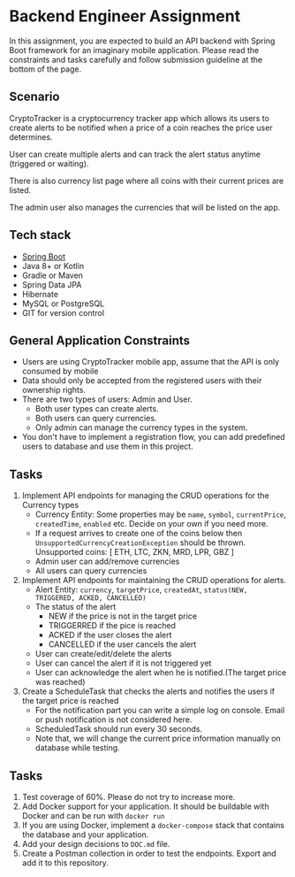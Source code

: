 # Backend Engineer Assignment
In this assignment, you are expected to build an API backend with Spring Boot framework for an imaginary mobile application. Please read the constraints and tasks carefully and follow submission guideline at the bottom of the page.

## Scenario
CryptoTracker is a cryptocurrency tracker app which allows its users to create alerts to be notified when a price of a coin reaches the price user determines.

User can create multiple alerts and can track the alert status anytime (triggered or waiting).

There is also currency list page where all coins with their current prices are listed.

The admin user also manages the currencies that will be listed on the app.

## Tech stack
- [Spring Boot](https://spring.io/projects/spring-boot)
- Java 8+ or Kotlin
- Gradle or Maven
- Spring Data JPA
- Hibernate
- MySQL or PostgreSQL
- GIT for version control

## General Application Constraints
- Users are using CryptoTracker mobile app, assume that the API is only consumed by mobile
- Data should only be accepted from the registered users with their ownership rights.
- There are two types of users: Admin and User.
    - Both user types can create alerts.
    - Both users can query currencies.
    - Only admin can manage the currency types in the system.
- You don't have to implement a registration flow, you can add predefined users to database and use them in this project.

## Tasks
1. Implement API endpoints for managing the CRUD operations for the Currency types
    - Currency Entity: Some properties may be `name`, `symbol`, `currentPrice`, `createdTime`, `enabled` etc. Decide on your own if you need more.
    - If a request arrives to create one of the coins below then `UnsupportedCurrencyCreationException` should be thrown. Unsupported coins: [ ETH, LTC, ZKN, MRD, LPR, GBZ ]
    - Admin user can add/remove currencies
    - All users can query currencies
2. Implement API endpoints for maintaining the CRUD operations for alerts.
    - Alert Entity: `currency`, `targetPrice`, `createdAt`, `status(NEW, TRIGGERED, ACKED, CANCELLED)`
    - The status of the alert
        - NEW if the price is not in the target price
        - TRIGGERRED if the pice is reached
        - ACKED if the user closes the alert
        - CANCELLED if the user cancels the alert
    - User can create/edit/delete the alerts
    - User can cancel the alert if it is not triggered yet
    - User can acknowledge the alert when he is notified.(The target price was reached)
3. Create a ScheduleTask that checks the alerts and notifies the users if the target price is reached
    - For the notification part you can write a simple log on console. Email or push notification is not considered here.
    - ScheduledTask should run every 30 seconds. 
    - Note that, we will change the current price information manually on database while testing.

## Tasks
1. Test coverage of 60%. Please do not try to increase more.
2. Add Docker support for your application. It should be buildable with Docker and can be run with `docker run`
3. If you are using Docker, implement a `docker-compose` stack that contains the database and your application.
4. Add your design decisions to `DOC.md` file.
5. Create a Postman collection in order to test the endpoints. Export and add it to this repository.
